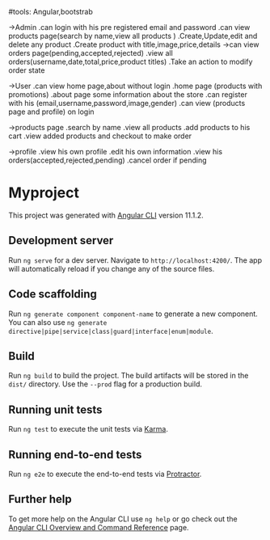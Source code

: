 #tools:
Angular,bootstrab

->Admin
.can login with his pre registered email and password
.can view products page(search by name,view all products )
.Create,Update,edit and delete any product
.Create product with title,image,price,details
->can view orders page(pending,accepted,rejected)
.view all orders(username,date,total,price,product titles)
.Take an action to modify order state

->User
.can view home page,about without login
.home page (products with promotions)
.about page some information about the store
.can register with his (email,username,password,image,gender)
.can view (products page and profile) on login

->products page
.search by name
.view all products
.add products to his cart
.view added products and checkout to make order

->profile
.view his own profile
.edit his own information
.view his orders(accepted,rejected,pending)
.cancel order if pending


# Myproject

This project was generated with [Angular CLI](https://github.com/angular/angular-cli) version 11.1.2.

## Development server

Run `ng serve` for a dev server. Navigate to `http://localhost:4200/`. The app will automatically reload if you change any of the source files.

## Code scaffolding

Run `ng generate component component-name` to generate a new component. You can also use `ng generate directive|pipe|service|class|guard|interface|enum|module`.

## Build

Run `ng build` to build the project. The build artifacts will be stored in the `dist/` directory. Use the `--prod` flag for a production build.

## Running unit tests

Run `ng test` to execute the unit tests via [Karma](https://karma-runner.github.io).

## Running end-to-end tests

Run `ng e2e` to execute the end-to-end tests via [Protractor](http://www.protractortest.org/).

## Further help

To get more help on the Angular CLI use `ng help` or go check out the [Angular CLI Overview and Command Reference](https://angular.io/cli) page.
